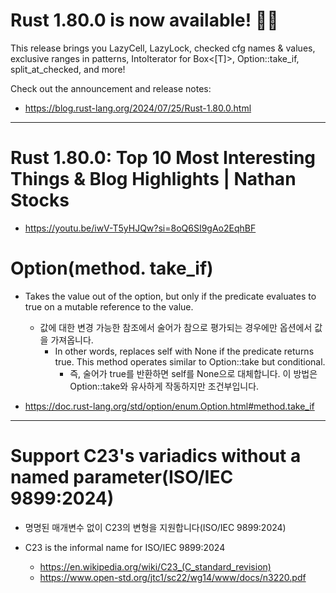 # Rust 1.80.0 is now available! :crab::rainbow:

This release brings you LazyCell, LazyLock, checked cfg names & values, exclusive ranges in patterns, IntoIterator for Box<[T]>, Option::take_if, split_at_checked, and more!

Check out the announcement and release notes:
- https://blog.rust-lang.org/2024/07/25/Rust-1.80.0.html

<hr>

# Rust 1.80.0: Top 10 Most Interesting Things & Blog Highlights | Nathan Stocks
- https://youtu.be/iwV-T5yHJQw?si=8oQ6SI9gAo2EqhBF

# Option(method. take_if)

- Takes the value out of the option, but only if the predicate evaluates to true on a mutable reference to the value.
  - 값에 대한 변경 가능한 참조에서 술어가 참으로 평가되는 경우에만 옵션에서 값을 가져옵니다.
    - In other words, replaces self with None if the predicate returns true. This method operates similar to Option::take but conditional.
      - 즉, 술어가 true를 반환하면 self를 None으로 대체합니다. 이 방법은 Option::take와 유사하게 작동하지만 조건부입니다.

- https://doc.rust-lang.org/std/option/enum.Option.html#method.take_if

<hr>

# Support C23's variadics without a named parameter(ISO/IEC 9899:2024)
- 명명된 매개변수 없이 C23의 변형을 지원합니다(ISO/IEC 9899:2024)

- C23 is the informal name for ISO/IEC 9899:2024
  - https://en.wikipedia.org/wiki/C23_(C_standard_revision)
  - https://www.open-std.org/jtc1/sc22/wg14/www/docs/n3220.pdf
